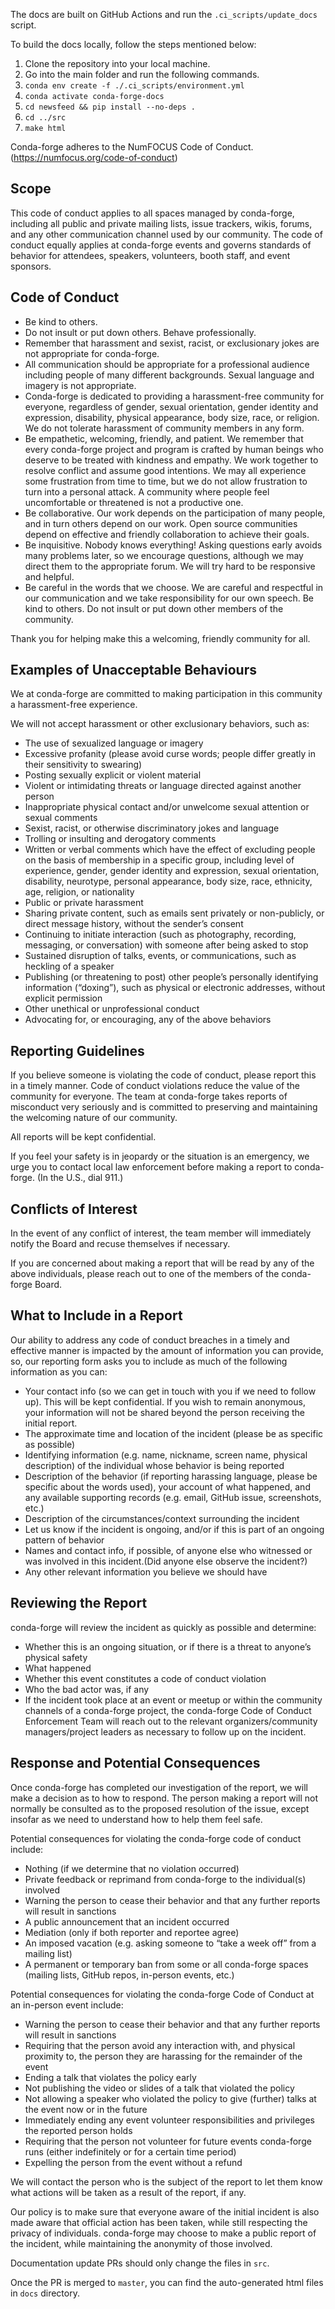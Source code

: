 The docs are built on GitHub Actions and run the ``.ci_scripts/update_docs`` script.

To build the docs locally, follow the steps mentioned below:
 1.  Clone the repository into your local machine.
 2.  Go into the main folder and run the following commands.  
 3. ``conda env create -f ./.ci_scripts/environment.yml``
 4. ``conda activate conda-forge-docs``
 5. ``cd newsfeed && pip install --no-deps .``
 6. ``cd ../src``
 7. ``make html``


Conda-forge adheres to the NumFOCUS Code of Conduct. (https://numfocus.org/code-of-conduct)

## Scope

This code of conduct applies to all spaces managed by conda-forge, including all public and private mailing lists, issue trackers, wikis, forums, and any other communication channel used by our community. The code of conduct equally applies at conda-forge events and governs standards of behavior for attendees, speakers, volunteers, booth staff, and event sponsors.

## Code of Conduct 

- Be kind to others. 
- Do not insult or put down others. Behave professionally. 
- Remember that harassment and sexist, racist, or exclusionary jokes are not appropriate for conda-forge.
- All communication should be appropriate for a professional audience including people of many different backgrounds. Sexual language and imagery is not appropriate.
- Conda-forge is dedicated to providing a harassment-free community for everyone, regardless of gender, sexual orientation, gender identity and expression, disability, physical appearance, body size, race, or religion. We do not tolerate harassment of community members in any form.
- Be empathetic, welcoming, friendly, and patient. We remember that every conda-forge project and program is crafted by human beings who deserve to be treated with kindness and empathy. We work together to resolve conflict and assume good intentions. We may all experience some frustration from time to time, but we do not allow frustration to turn into a personal attack. A community where people feel uncomfortable or threatened is not a productive one.
- Be collaborative. Our work depends on the participation of many people, and in turn others depend on our work. Open source communities depend on effective and friendly collaboration to achieve their goals.
- Be inquisitive. Nobody knows everything! Asking questions early avoids many problems later, so we encourage questions, although we may direct them to the appropriate forum. We will try hard to be responsive and helpful.
- Be careful in the words that we choose. We are careful and respectful in our communication and we take responsibility for our own speech. Be kind to others. Do not insult or put down other members of the community.

Thank you for helping make this a welcoming, friendly community for all.

## Examples of Unacceptable Behaviours 

We at conda-forge are committed to making participation in this community a harassment-free experience.

We will not accept harassment or other exclusionary behaviors, such as:
- The use of sexualized language or imagery
- Excessive profanity (please avoid curse words; people differ greatly in their sensitivity to swearing)
- Posting sexually explicit or violent material
- Violent or intimidating threats or language directed against another person
- Inappropriate physical contact and/or unwelcome sexual attention or sexual comments
- Sexist, racist, or otherwise discriminatory jokes and language
- Trolling or insulting and derogatory comments
- Written or verbal comments which have the effect of excluding people on the basis of membership in a specific group, including level of experience, gender, gender identity and expression, sexual orientation, disability, neurotype, personal appearance, body size, race, ethnicity, age, religion, or nationality
- Public or private harassment
- Sharing private content, such as emails sent privately or non-publicly, or direct message history, without the sender’s consent
- Continuing to initiate interaction (such as photography, recording, messaging, or conversation) with someone after being asked to stop
- Sustained disruption of talks, events, or communications, such as heckling of a speaker
- Publishing (or threatening to post) other people’s personally identifying information (“doxing”), such as physical or electronic addresses, without explicit permission
- Other unethical or unprofessional conduct
- Advocating for, or encouraging, any of the above behaviors

## Reporting Guidelines

If you believe someone is violating the code of conduct, please report this in a timely manner. Code of conduct violations reduce the value of the community for everyone. The team at conda-forge takes reports of misconduct very seriously and is committed to preserving and maintaining the welcoming nature of our community.

All reports will be kept confidential.

If you feel your safety is in jeopardy or the situation is an emergency, we urge you to contact local law enforcement before making a report to conda-forge. (In the U.S., dial 911.)

## Conflicts of Interest

In the event of any conflict of interest, the team member will immediately notify the Board and recuse themselves if necessary.

If you are concerned about making a report that will be read by any of the above individuals, please reach out to one of the members of the conda-forge Board.

## What to Include in a Report

Our ability to address any code of conduct breaches in a timely and effective manner is impacted by the amount of information you can provide, so, our reporting form asks you to include as much of the following information as you can:

- Your contact info (so we can get in touch with you if we need to follow up). This will be kept confidential. If you wish to remain anonymous, your information will not be shared beyond the person receiving the initial report.
- The approximate time and location of the incident (please be as specific as possible)
- Identifying information (e.g. name, nickname, screen name, physical description) of the individual whose behavior is being reported
- Description of the behavior (if reporting harassing language, please be specific about the words used), your account of what happened, and any available supporting records (e.g. email, GitHub issue, screenshots, etc.)
- Description of the circumstances/context surrounding the incident
- Let us know if the incident is ongoing, and/or if this is part of an ongoing pattern of behavior
- Names and contact info, if possible, of anyone else who witnessed or was involved in this incident.(Did anyone else observe the incident?)
- Any other relevant information you believe we should have
 
## Reviewing the Report

conda-forge will review the incident as quickly as possible and determine:

- Whether this is an ongoing situation, or if there is a threat to anyone’s physical safety
- What happened
- Whether this event constitutes a code of conduct violation
- Who the bad actor was, if any
- If the incident took place at an event or meetup or within the community channels of a conda-forge project, the conda-forge Code of Conduct Enforcement Team will reach out to the relevant organizers/community managers/project leaders as necessary to follow up on the incident.

## Response and Potential Consequences

Once conda-forge has completed our investigation of the report, we will make a decision as to how to respond. The person making a report will not normally be consulted as to the proposed resolution of the issue, except insofar as we need to understand how to help them feel safe.

Potential consequences for violating the conda-forge code of conduct include:

- Nothing (if we determine that no violation occurred)
- Private feedback or reprimand from conda-forge to the individual(s) involved
- Warning the person to cease their behavior and that any further reports will result in sanctions
- A public announcement that an incident occurred
- Mediation (only if both reporter and reportee agree)
- An imposed vacation (e.g. asking someone to “take a week off” from a mailing list)
- A permanent or temporary ban from some or all conda-forge spaces (mailing lists, GitHub repos, in-person events, etc.)

Potential consequences for violating the conda-forge Code of Conduct at an in-person event include:

- Warning the person to cease their behavior and that any further reports will result in sanctions
- Requiring that the person avoid any interaction with, and physical proximity to, the person they are harassing for the remainder of the event
- Ending a talk that violates the policy early
- Not publishing the video or slides of a talk that violated the policy
- Not allowing a speaker who violated the policy to give (further) talks at the event now or in the future
- Immediately ending any event volunteer responsibilities and privileges the reported person holds
- Requiring that the person not volunteer for future events conda-forge runs (either indefinitely or for a certain time period)
- Expelling the person from the event without a refund

We will contact the person who is the subject of the report to let them know what actions will be taken as a result of the report, if any.

Our policy is to make sure that everyone aware of the initial incident is also made aware that official action has been taken, while still respecting the privacy of individuals. conda-forge may choose to make a public report of the incident, while maintaining the anonymity of those involved.

Documentation update PRs should only change the files in ``src``. 

Once the PR is merged to ``master``, you can find the auto-generated html files in ``docs`` directory.



